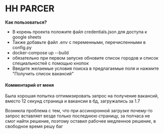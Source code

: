 # HH PARCER 

**Как пользоваться?**

- В корень проекта положите файл credentials.json для доступа к google sheets
- Также добавьте файл .env с переменными, перечисленными в config.py
- docker-compose up --build
- обязательно при первом запуске обновите список городов и список специальностей с помощью кнопок
- Введите желаемые условия поиска в предлагаемые поля и нажмите "Получить список вакансий"


#### Комментарий от меня

Была хорошая попытка оптимизировать запрос на получение вакансий, вместо 12 секунд страница и вакансии в бд, загружались за 1.7

Возникла проблема с тем, что при ассинхронной загрузке почему-то запрос вставляет везде только последнюю страницу, за полчаса не смог найти решение,
поэтому оставил рабочее медленное решение, в свободное время решу баг